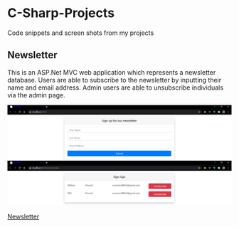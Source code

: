# C-Sharp-Projects
Code snippets and screen shots from my projects

## Newsletter
This is an ASP.Net MVC web application which represents a newsletter database.  Users are able to subscribe to the newsletter by inputting their name and email address.  Admin users are able to unsubscribe individuals via the admin page.

![Newsletter sign-up](https://github.com/TB9652/C-Sharp-Projects/blob/master/SignUp.PNG)
![Newsletter sign-up](https://github.com/TB9652/C-Sharp-Projects/blob/master/Unsubscribe.PNG)

[Newsletter](https://github.com/TB9652/C-Sharp-Projects/tree/master/NewsletterAppMVC)

